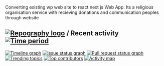 Converting existing wp web site to react next js Web App. Its a religious organisation service with recieving donations and communication peoples through website
## [![Repography logo](https://images.repography.com/logo.svg)](https://repography.com) / Recent activity [![Time period](https://images.repography.com/35428199/sudheerneo/jlum-react-web-app/recent-activity/CZ2j3Agt9ImhTlk0xHcalfjmssCj1zXRVPmjXYvCnhU/UwHhE8CikD9q45Tg1C2OkKY3sDkCEMLR9sArsgKzMKs_badge.svg)](https://repography.com)
[![Timeline graph](https://images.repography.com/35428199/sudheerneo/jlum-react-web-app/recent-activity/CZ2j3Agt9ImhTlk0xHcalfjmssCj1zXRVPmjXYvCnhU/UwHhE8CikD9q45Tg1C2OkKY3sDkCEMLR9sArsgKzMKs_timeline.svg)](https://github.com/sudheerneo/jlum-react-web-app/commits)
[![Issue status graph](https://images.repography.com/35428199/sudheerneo/jlum-react-web-app/recent-activity/CZ2j3Agt9ImhTlk0xHcalfjmssCj1zXRVPmjXYvCnhU/UwHhE8CikD9q45Tg1C2OkKY3sDkCEMLR9sArsgKzMKs_issues.svg)](https://github.com/sudheerneo/jlum-react-web-app/issues)
[![Pull request status graph](https://images.repography.com/35428199/sudheerneo/jlum-react-web-app/recent-activity/CZ2j3Agt9ImhTlk0xHcalfjmssCj1zXRVPmjXYvCnhU/UwHhE8CikD9q45Tg1C2OkKY3sDkCEMLR9sArsgKzMKs_prs.svg)](https://github.com/sudheerneo/jlum-react-web-app/pulls)
[![Trending topics](https://images.repography.com/35428199/sudheerneo/jlum-react-web-app/recent-activity/CZ2j3Agt9ImhTlk0xHcalfjmssCj1zXRVPmjXYvCnhU/UwHhE8CikD9q45Tg1C2OkKY3sDkCEMLR9sArsgKzMKs_words.svg)](https://github.com/sudheerneo/jlum-react-web-app/commits)
[![Top contributors](https://images.repography.com/35428199/sudheerneo/jlum-react-web-app/recent-activity/CZ2j3Agt9ImhTlk0xHcalfjmssCj1zXRVPmjXYvCnhU/UwHhE8CikD9q45Tg1C2OkKY3sDkCEMLR9sArsgKzMKs_users.svg)](https://github.com/sudheerneo/jlum-react-web-app/graphs/contributors)
[![Activity map](https://images.repography.com/35428199/sudheerneo/jlum-react-web-app/recent-activity/CZ2j3Agt9ImhTlk0xHcalfjmssCj1zXRVPmjXYvCnhU/UwHhE8CikD9q45Tg1C2OkKY3sDkCEMLR9sArsgKzMKs_map.svg)](https://github.com/sudheerneo/jlum-react-web-app/commits)

